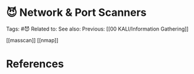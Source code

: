# 😈 Network & Port Scanners

Tags: #😈
Related to: 
See also: 
Previous: [[00 KALI/Information Gathering]]

[[masscan]]
[[nmap]]

# References